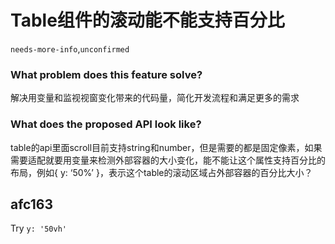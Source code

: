 # Table组件的滚动能不能支持百分比

`needs-more-info`,`unconfirmed`

### What problem does this feature solve?

解决用变量和监视视窗变化带来的代码量，简化开发流程和满足更多的需求

### What does the proposed API look like?

table的api里面scroll目前支持string和number，但是需要的都是固定像素，如果需要适配就要用变量来检测外部容器的大小变化，能不能让这个属性支持百分比的布局，例如{ y: ‘50%’ }，表示这个table的滚动区域占外部容器的百分比大小？

<!-- generated by ant-design-issue-helper. DO NOT REMOVE -->

## afc163

Try `y: '50vh'`
